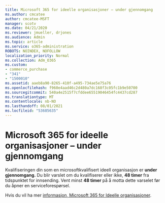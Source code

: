 ```yaml
---
title: Microsoft 365 for ideelle organisasjoner – under gjennomgang
ms.author: cmcatee
author: cmcatee-MSFT
manager: scotv
ms.date: 04/21/2020
ms.reviewer: jmueller, drjones
ms.audience: Admin
ms.topic: article
ms.service: o365-administration
ROBOTS: NOINDEX, NOFOLLOW
localization_priority: Normal
ms.collection: Adm_O365
ms.custom:
- commerce_purchase
- "341"
- "1500010"
ms.assetid: aaeb8a90-8265-410f-a495-734ae5e75a76
ms.openlocfilehash: f960e4aad46c2d480a7dc168f3c05fc1b9e50700
ms.sourcegitcommit: 540a4e2515f7cfddee65519046454fc4437cd287
ms.translationtype: MT
ms.contentlocale: nb-NO
ms.lasthandoff: 08/01/2021
ms.locfileid: "53685635"
---
```

# <a name="microsoft-365-for-nonprofits---under-review"></a>Microsoft 365 for ideelle organisasjoner – under gjennomgang

Kvalifiseringen din som en microsoftkvalifisert ideell organisasjon er **under gjennomgang.** Du blir varslet om du kvalifiserer eller ikke, **48 timer** fra tidspunktet for innsending. Vent minst **48 timer** på å motta dette varselet før du åpner en serviceforespørsel. 

Hvis du vil ha mer [informasjon, Microsoft 365 for Ideelle organisasjoner](https://www.microsoft.com/nonprofits/microsoft-365). 

